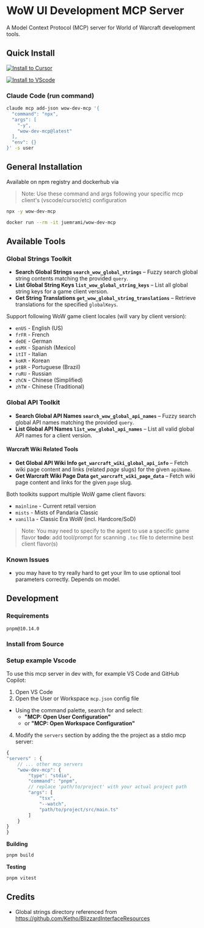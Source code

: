 # WoW UI Development MCP Server

A Model Context Protocol (MCP) server for World of Warcraft development tools.

## Quick Install

<!-- Cursor deeplink json (to be base64 encoded) -->
<!--
{
    "wow-dev-mcp": {
        "type": "stdio",
        "command": "docker",
        "args": [
            "run",
            "--rm",
            "-i",
            "juemrami/wow-dev-mcp"
        ]
    }
}
-->
<!-- https://cursor.com/install-mcp?name={{name}}&config={{base64encodedjson}} -->
[![Install to Cursor](https://cursor.com/deeplink/mcp-install-dark.svg)](https://cursor.com/en/install-mcp?name=wow-dev-mcp&config=eyJ0eXBlIjoic3RkaW8iLCJjb21tYW5kIjoiZG9ja2VyIHJ1biAtLXJtIC1pIGp1ZW1yYW1pL3dvdy1kZXYtbWNwIn0%3D)

<!-- Vscode deeplink json (to be uri encoded) -->
<!--
{
    "name": "wow-dev-mcp",
    "gallery": false,
    "command": "docker",
    "args": ["run", "--rm", "-it", "juemrami/wow-dev-mcp"]
}
-->
<!-- vscode:mcp/install?{{uriencodedjson}} -->
[![Install to VScode](https://img.shields.io/badge/VS_Code-Install_Server-0098FF?style=flat-square&logo=visualstudiocode&logoColor=white)](https://insiders.vscode.dev/redirect/mcp/install?name=wow-dev-mcp&config=%7B%22name%22%3A%22wow-dev-mcp%22%2C%22gallery%22%3Afalse%2C%22command%22%3A%22docker%22%2C%22args%22%3A%5B%22run%22%2C%22--rm%22%2C%22-i%22%2C%22juemrami%2Fwow-dev-mcp%22%5D%7D)

### Claude Code (run command)
```bash
claude mcp add-json wow-dev-mcp '{
  "command": "npx",
  "args": [
    "-y",
    "wow-dev-mcp@latest"
  ],
  "env": {}
}' -s user
```
## General Installation
Available on npm registry and dockerhub via
> Note: Use these command and args following your specific mcp client's (vscode/cursor/etc) configuration
```bash
npx -y wow-dev-mcp
```
```bash
docker run --rm -it juemrami/wow-dev-mcp
```
## Available Tools
### Global Strings Toolkit
- **Search Global Strings `search_wow_global_strings`** – Fuzzy search global string contents matching the provided `query`.
- **List Global String Keys `list_wow_global_string_keys`** – List all global string keys for a game client version.
- **Get String Translations `get_wow_global_string_translations`** – Retrieve translations for the specified `globalKeys`.

Support following WoW game client locales (will vary by client version):
- `enUS` - English (US)
- `frFR` - French
- `deDE` - German
- `esMX` - Spanish (Mexico)
- `itIT` - Italian
- `koKR` - Korean
- `ptBR` - Portuguese (Brazil)
- `ruRU` - Russian
- `zhCN` - Chinese (Simplified)
- `zhTW` - Chinese (Traditional)

### Global API Toolkit
- **Search Global API Names `search_wow_global_api_names`** – Fuzzy search global API names matching the provided `query`.
- **List Global API Names `list_wow_global_api_names`** – List all valid global API names for a client version.

#### Warcraft Wiki Related Tools

- **Get Global API Wiki Info `get_warcraft_wiki_global_api_info`** – Fetch wiki page content and links (related _page_ slugs) for the given `apiName`.
- **Get Warcraft Wiki Page Data `get_warcraft_wiki_page_data`** – Fetch wiki page content and links for the given `page` slug.

Both toolkits support multiple WoW game client flavors:
- `mainline` - Current retail version
- `mists` - Mists of Pandaria Classic
- `vanilla` - Classic Era WoW (incl. Hardcore/SoD)

> Note: You may need to specify to the agent to use a specific game flavor
**todo**: add tool/prompt for scanning `.toc` file to determine best client flavor(s)

### Known Issues
 - you may have to try really hard to get your llm to use optional tool parameters correctly. Depends on model.

## Development

### Requirements

    pnpm@10.14.0

### Install from Source

### Setup example Vscode

To use this mcp server in dev with, for example VS Code and GitHub Copilot:
1. Open VS Code
2. Open the User or Workspace `mcp.json` config file

- Using the command palette, search for and select:
    -  **"MCP: Open User Configuration"**
    - or **"MCP: Open Workspace Configuration"**
4. Modify the `servers` section by adding the the project as a stdio mcp server:

```js
{
"servers" : {
    // ... other mcp servers
    "wow-dev-mcp": {
        "type": "stdio",
        "command": "pnpm",
        // replace 'path/to/project' with your actual project path
        "args": [
            "tsx",
            "--watch",
            "path/to/project/src/main.ts"
        ]
    }
}
}
```

**Building**

```bash
pnpm build
```

**Testing**

```bash
pnpm vitest
```

## Credits

- Global strings directory referenced from https://github.com/Ketho/BlizzardInterfaceResources
